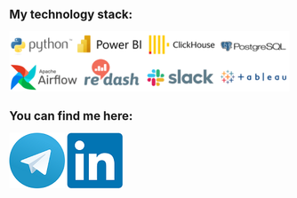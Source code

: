 ## My technology stack:
![Stack](https://github.com/Vlkoz/Vlkoz/blob/main/assets/stack.png)

## You can find me here:
[![Telegram](https://github.com/Vlkoz/Vlkoz/blob/main/assets/telegram-logo-png-0.png)](https://t.me/slam_vk) 
[![linkedin](https://github.com/Vlkoz/Vlkoz/blob/main/assets/LinkedIn_logo_initials.png)](https://www.linkedin.com/in/vladimir-kozlov-953751248)